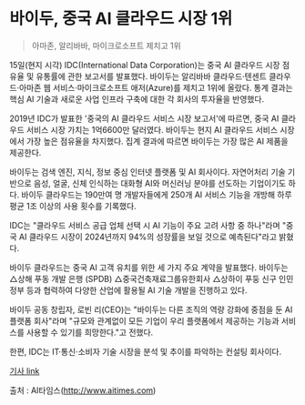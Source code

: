 # 바이두, 중국 AI 클라우드 시장 1위

> 아마존, 알리바바, 마이크로소프트 제치고 1위

15일(현지 시각) IDC(International Data Corporation)는 중국 AI 클라우드 시장 점유율 및 유통률에 관한 보고서를 발표했다. 
바이두는 알리바바 클라우드·텐센트 클라우드·아마존 웹 서비스·마이크로소프트 애저(Azure)를 제치고 1위에 올랐다. 
통계 결과는 핵심 AI 기술과 새로운 사업 인프라 구축에 대한 각 회사의 투자율을 반영했다. 

2019년 IDC가 발표한 '중국의 AI 클라우드 서비스 시장 보고서'에 따르면, 중국 AI 클라우드 서비스 시장 가치는 1억6600만 달러였다. 
바이두는 현지 AI 클라우드 서비스 시장에서 가장 높은 점유율을 차지했다. 
집계 결과에 따르면 바이두는 가장 많은 AI 제품을 제공한다.

바이두는 검색 엔진, 지식, 정보 중심 인터넷 플랫폼 및 AI 회사이다. 
자연어처리 기술 기반으로 음성, 얼굴, 신체 인식하는 대화형 AI와 머신러닝 분야를 선도하는 기업이기도 하다. 
바이두 클라우드는 190만여 명 개발자들에게 250개 AI 서비스 기능을 개방해 하루 평균 1조 이상의 사용 횟수를 기록했다. 

IDC는 "클라우드 서비스 공급 업체 선택 시 AI 기능이 주요 고려 사항 중 하나"라며 "중국 AI 클라우드 시장이 2024년까지 94%의 성장률을 보일 것으로 예측된다"라고 밝혔다.  

바이두 클라우드는 중국 AI 고객 유치를 위한 세 가지 주요 계약을 발표했다. 
바이두는 △상해 푸동 개발 은행 (SPDB) △중국건축재료그룹유한회사 △상하이 푸둥 신구 인민 정부 등과 협력하여 다양한 산업에 활용될 AI 기술 개발을 진행하고 있다.

바이두 공동 창립자, 로빈 리(CEO)는 "바이두는 다른 조직의 역량 강화에 중점을 둔 AI 플랫폼 회사"라며 "규모와 관계없이 모든 기업이 우리 플랫폼에서 제공하는 기능과 서비스를 사용할 수 있기를 희망한다."고 전했다.

한편, IDC는 IT·통신·소비자 기술 시장을 분석 및 추이를 파악하는 컨설팅 회사이다. 

[기사 link](http://www.aitimes.com/news/articleView.html?idxno=130655)

출처 : AI타임스(http://www.aitimes.com)
